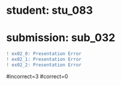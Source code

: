 # student: stu_083
# submission: sub_032

```diff
! ex02_0: Presentation Error
! ex02_1: Presentation Error
! ex02_2: Presentation Error
```
#incorrect=3
#correct=0
